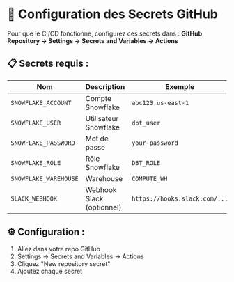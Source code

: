 # 🔐 Configuration des Secrets GitHub

Pour que le CI/CD fonctionne, configurez ces secrets dans :
**GitHub Repository → Settings → Secrets and Variables → Actions**

## 📋 Secrets requis :

| Nom | Description | Exemple |
|-----|-------------|---------|
| `SNOWFLAKE_ACCOUNT` | Compte Snowflake | `abc123.us-east-1` |
| `SNOWFLAKE_USER` | Utilisateur Snowflake | `dbt_user` |
| `SNOWFLAKE_PASSWORD` | Mot de passe | `your-password` |
| `SNOWFLAKE_ROLE` | Rôle Snowflake | `DBT_ROLE` |
| `SNOWFLAKE_WAREHOUSE` | Warehouse | `COMPUTE_WH` |
| `SLACK_WEBHOOK` | Webhook Slack (optionnel) | `https://hooks.slack.com/...` |

## ⚙️ Configuration :
1. Allez dans votre repo GitHub
2. Settings → Secrets and Variables → Actions  
3. Cliquez "New repository secret"
4. Ajoutez chaque secret
